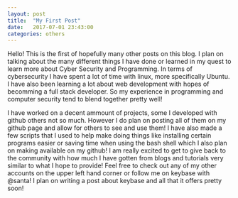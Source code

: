 ```yaml
---
layout: post
title:  "My First Post"
date:   2017-07-01 23:43:00
categories: others
---
```


Hello! This is the first of hopefully many other posts on this blog. I plan on talking about the many different things I have done or learned in my quest to learn more about Cyber Security and Programming. In terms of cybersecurity I have spent a lot of time with linux, more specifically Ubuntu. I have also been learning a lot about web development with hopes of becomming a full stack developer. So my experience in programming and computer security tend to blend together pretty well!
 
  I have worked on a decent ammount of projects, some I developed with github others not so much. However I do plan on posting all of them on my github page and allow for others to see and use them! I have also made a few scripts that I used to help make doing things like installing certain programs easier or saving time when using the bash shell which I also plan on making available on my github! I am really excited to get to give back to the community with how much I have gotten from blogs and tutorials very similar to what I hope to provide! Feel free to check out any of my other accounts on the upper left hand corner or follow me on keybase with @santa! I plan on writing a post about keybase and all that it offers pretty soon!
